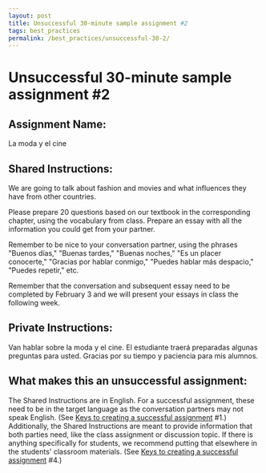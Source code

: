 ```yaml
---
layout: post
title: Unsuccessful 30-minute sample assignment #2
tags: best_practices
permalink: /best_practices/unsuccessful-30-2/
---
```


# Unsuccessful 30-minute sample assignment #2

## Assignment Name:  
La moda y el cine 

## Shared Instructions: 
We are going to talk about fashion and movies and what influences they have from other countries.

Please prepare 20 questions based on our textbook in the corresponding chapter, using the vocabulary from class. Prepare an essay with all the information you could get from your partner.

Remember to be nice to your conversation partner, using the phrases "Buenos días," "Buenas tardes," "Buenas noches," "Es un placer conocerte," "Gracias por hablar conmigo," "Puedes hablar más despacio," "Puedes repetir," etc.

Remember that the conversation and subsequent essay need to be completed by February 3 and we will present your essays in class the following week.

## Private Instructions:
Van hablar sobre la moda y el cine. El estudiante traerá preparadas algunas preguntas para usted. Gracias por su tiempo y paciencia para mis alumnos.

## What makes this an unsuccessful assignment:
The Shared Instructions are in English. For a successful assignment, these need to be in the target language as the conversation partners may not speak English. (See [Keys to creating a successful assignment](/best_practices/keys-to-a-successful-assignment/) #1.) Additionally, the Shared Instructions are meant to provide information that both parties need, like the class assignment or discussion topic. If there is anything specifically for students, we recommend putting that elsewhere in the students' classroom materials. (See [Keys to creating a successful assignment](/best_practices/keys-to-a-successful-assignment/) #4.)

